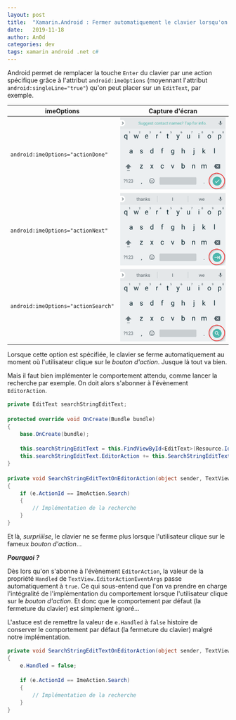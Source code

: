 ```yaml
---
layout: post
title:  "Xamarin.Android : Fermer automatiquement le clavier lorsqu'on implémente l'évènement EditorAction"
date:   2019-11-18
author: An0d
categories: dev
tags: xamarin android .net c#
---
```

Android permet de remplacer la touche `Enter` du clavier par une action spécifique grâce à l'attribut `android:imeOptions` (moyennant l'attribut `android:singleLine="true"`) qu'on peut placer sur un `EditText`, par exemple.

|imeOptions|Capture d'écran|
|------|---------------|
|`android:imeOptions="actionDone"`|![actionDone](/assets/android/imeOptions/action-done.png)|
|`android:imeOptions="actionNext"`|![actionNext](/assets/android/imeOptions/action-next.png)|
|`android:imeOptions="actionSearch"`|![actionSearch](/assets/android/imeOptions/action-search.png)|

Lorsque cette option est spécifiée, le clavier se ferme automatiquement au moment où l'utilisateur clique sur le *bouton d'action*. Jusque là tout va bien.

Mais il faut bien implémenter le comportement attendu, comme lancer la recherche par exemple. On doit alors s'abonner à l'évènement `EditorAction`.

```cs
private EditText searchStringEditText;

protected override void OnCreate(Bundle bundle)
{
    base.OnCreate(bundle);

    this.searchStringEditText = this.FindViewById<EditText>(Resource.Id.et_searchString);
    this.searchStringEditText.EditorAction += this.SearchStringEditTextOnEditorAction;
}

private void SearchStringEditTextOnEditorAction(object sender, TextView.EditorActionEventArgs e)
{
    if (e.ActionId == ImeAction.Search)
    {
        // Implémentation de la recherche
    }
}
```

Et là, *surpriiiise*, le clavier ne se ferme plus lorsque l'utilisateur clique sur le fameux *bouton d'action*...

***Pourquoi ?***

Dès lors qu'on s'abonne à l'évènement `EditorAction`, la valeur de la propriété `Handled` de `TextView.EditorActionEventArgs` passe automatiquement à `true`.
Ce qui sous-entend que l'on va prendre en charge l'intégralité de l'implémentation du comportement lorsque l'utilisateur clique sur le *bouton d'action*. Et donc que le comportement par défaut (la fermeture du clavier) est simplement ignoré...

L'astuce est de remettre la valeur de `e.Handled` à `false` histoire de conserver le comportement par défaut (la fermeture du clavier) malgré notre implémentation.

```cs
private void SearchStringEditTextOnEditorAction(object sender, TextView.EditorActionEventArgs e)
{
    e.Handled = false;

    if (e.ActionId == ImeAction.Search)
    {
        // Implémentation de la recherche
    }
}
```